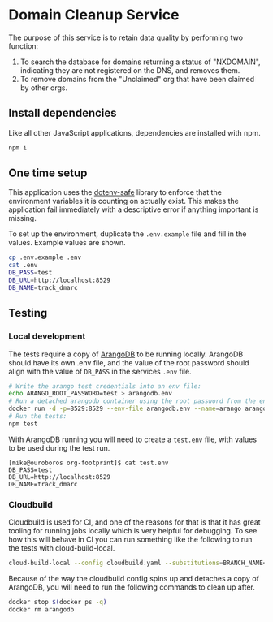 # Domain Cleanup Service

The purpose of this service is to retain data quality by performing two function:

1. To search the database for domains returning a status of "NXDOMAIN", indicating they are not registered on the DNS, and removes them.
2. To remove domains from the "Unclaimed" org that have been claimed by other orgs.

## Install dependencies

Like all other JavaScript applications, dependencies are installed with npm.

```bash
npm i
```

## One time setup

This application uses the [dotenv-safe](https://github.com/rolodato/dotenv-safe) library to enforce that the environment variables it is counting on actually exist. This makes the application fail immediately with a descriptive error if anything important is missing.

To set up the environment, duplicate the `.env.example` file and fill in the values. Example values are shown.

```bash
cp .env.example .env
cat .env
DB_PASS=test
DB_URL=http://localhost:8529
DB_NAME=track_dmarc
```

## Testing

### Local development

The tests require a copy of [ArangoDB](https://www.arangodb.com/) to be running locally. ArangoDB should have its own .env file, and the value of the root password should align with the value of `DB_PASS` in the services `.env` file.

```bash
# Write the arango test credentials into an env file:
echo ARANGO_ROOT_PASSWORD=test > arangodb.env
# Run a detached arangodb container using the root password from the env:
docker run -d -p=8529:8529 --env-file arangodb.env --name=arango arangodb
# Run the tests:
npm test
```

With ArangoDB running you will need to create a `test.env` file, with values to be used during the test run.

```
[mike@ouroboros org-footprint]$ cat test.env
DB_PASS=test
DB_URL=http://localhost:8529
DB_NAME=track_dmarc
```

### Cloudbuild

Cloudbuild is used for CI, and one of the reasons for that is that it has great tooling for running jobs locally which is very helpful for debugging. To see how this will behave in CI you can run something like the following to run the tests with cloud-build-local.

```bash
cloud-build-local --config cloudbuild.yaml --substitutions=BRANCH_NAME=foo,SHORT_SHA=asdf1234,_DB_PASS=test,_DB_URL=http://arangodb:8529,_DB_NAME=track_dmarc --dryrun=false .
```

Because of the way the cloudbuild config spins up and detaches a copy of ArangoDB, you will need to run the following commands to clean up after.

```bash
docker stop $(docker ps -q)
docker rm arangodb
```
